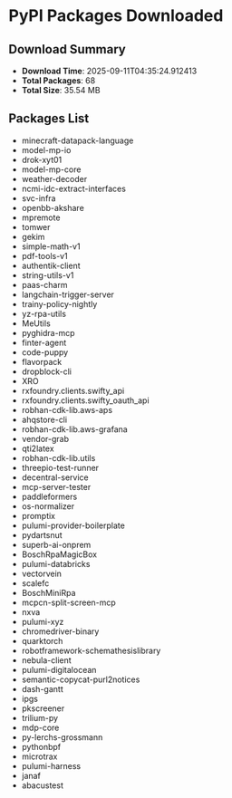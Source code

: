 # PyPI Packages Downloaded

## Download Summary
- **Download Time**: 2025-09-11T04:35:24.912413
- **Total Packages**: 68
- **Total Size**: 35.54 MB

## Packages List
- minecraft-datapack-language
- model-mp-io
- drok-xyt01
- model-mp-core
- weather-decoder
- ncmi-idc-extract-interfaces
- svc-infra
- openbb-akshare
- mpremote
- tomwer
- gekim
- simple-math-v1
- pdf-tools-v1
- authentik-client
- string-utils-v1
- paas-charm
- langchain-trigger-server
- trainy-policy-nightly
- yz-rpa-utils
- MeUtils
- pyghidra-mcp
- finter-agent
- code-puppy
- flavorpack
- dropblock-cli
- XRO
- rxfoundry.clients.swifty_api
- rxfoundry.clients.swifty_oauth_api
- robhan-cdk-lib.aws-aps
- ahqstore-cli
- robhan-cdk-lib.aws-grafana
- vendor-grab
- qti2latex
- robhan-cdk-lib.utils
- threepio-test-runner
- decentral-service
- mcp-server-tester
- paddleformers
- os-normalizer
- promptix
- pulumi-provider-boilerplate
- pydartsnut
- superb-ai-onprem
- BoschRpaMagicBox
- pulumi-databricks
- vectorvein
- scalefc
- BoschMiniRpa
- mcpcn-split-screen-mcp
- nxva
- pulumi-xyz
- chromedriver-binary
- quarktorch
- robotframework-schemathesislibrary
- nebula-client
- pulumi-digitalocean
- semantic-copycat-purl2notices
- dash-gantt
- ipgs
- pkscreener
- trilium-py
- mdp-core
- py-lerchs-grossmann
- pythonbpf
- microtrax
- pulumi-harness
- janaf
- abacustest
